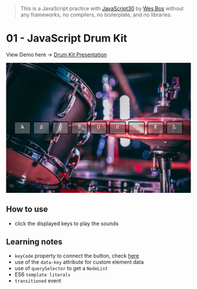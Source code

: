 > This is a JavaScript practice with [JavaScript30](https://javascript30.com/) by [Wes Bos](https://github.com/wesbos) without any frameworks, no compilers, no boilerplate, and no libraries.

# 01 - JavaScript Drum Kit

View Demo here -> [Drum Kit Presentation](link)

![](images/day-01.png)

## How to use
 - click the displayed keys to play the sounds

## Learning notes

 - `keyCode` property to connect the button, check [here](http://keycode.info/)
 - use of the `data-key` attribute for custom element data
 - use of `querySelector` to get a `NodeList` 
 - ES6 `template literals`
 - `transitioned` event


